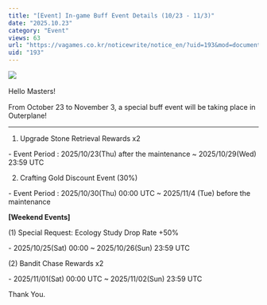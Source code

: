 ```yaml
---
title: "[Event] In-game Buff Event Details (10/23 - 11/3)"
date: "2025.10.23"
category: "Event"
views: 63
url: "https://vagames.co.kr/noticewrite/notice_en/?uid=193&mod=document"
uid: "193"
---
```


![](/images/news/live/en/193-9a3ff574.webp)  

  

Hello Masters! 　

  

From October 23 to November 3, a special buff event will be taking place in Outerplane!

  

* * *

1) Upgrade Stone Retrieval Rewards x2

\- Event Period : 2025/10/23(Thu) after the maintenance ~ 2025/10/29(Wed) 23:59 UTC

  

2) Crafting Gold Discount Event (30%)

\- Event Period : 2025/10/30(Thu) 00:00 UTC ~ 2025/11/4 (Tue) before the maintenance

  

**\[Weekend Events\]**

  

(1) Special Request: Ecology Study Drop Rate +50%

\- 2025/10/25(Sat) 00:00 ~ 2025/10/26(Sun) 23:59 UTC

  

(2) Bandit Chase Rewards x2

\- 2025/11/01(Sat) 00:00 UTC ~ 2025/11/02(Sun) 23:59 UTC

Thank You.